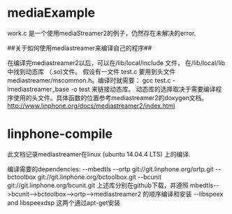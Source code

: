 # mediaExample

work.c 是一个使用mediaStreamer2的例子，仍然存在未解决的error.


##关于如何使用mediastreamer来编译自己的程序##

在编译完mediastreamer2以后，可以在/lib/local/include 文件， 在/lib/local/lib中找到动态库 （.so)文件。
假设有一文件 test.c 要用到头文件 mediastreamer/mscommon.h。编译时就需要：
gcc test.c -lmediastreamer_base -o test
来链接动态库。
动态库的选择取决于需要编译程序使用的头文件。具体函数的位置参考mediastreamer2的doxygen文档。
http://www.linphone.org/docs/mediastreamer2/index.html

# linphone-compile
此文档记录mediastreamer在linux (ubuntu 14.04.4 LTS) 上的编译.

编译需要的dependencies: 
--mbedtls
--ortp git://git.linphone.org/ortp.git
--bctoolbox  git://git.linphone.org/bctoolbox.git
--bcunit  git://git.linphone.org/bcunit.git
上述库分别在github下载，并遵照 mbedtls-->bcunit-->bctoolbox-->ortp-->mediastreamer2 的顺序编译和安装
--libspeex and libspeexdsp 这两个通过apt-get安装
